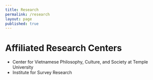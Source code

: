 ```yaml
---
title: Research
permalink: /research
layout: page
published: true
---
```


# Affiliated Research Centers

- Center for Vietnamese Philosophy, Culture, and Society at Temple University  
- Institute for Survey Research